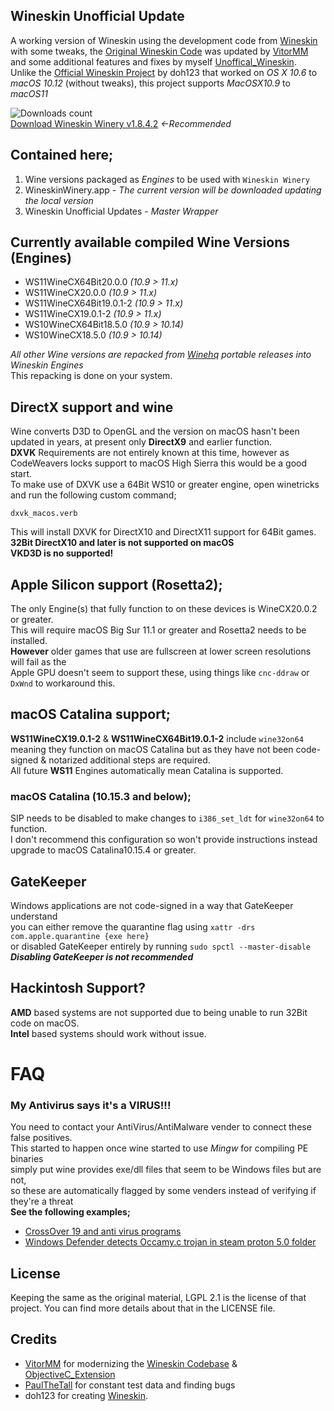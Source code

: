 ## Wineskin Unofficial Update
A working version of Wineskin using the development code from [Wineskin](https://github.com/vitor251093/wineskin) with some tweaks, the [Original Wineskin Code](https://sourceforge.net/p/wineskin/code) was updated by [VitorMM](https://github.com/vitor251093) and some additional features and fixes by myself [Unoffical_Wineskin](https://github.com/vitor251093/wineskin/tree/Unoffical_Wineskin).  
Unlike the [Official Wineskin Project](http://wineskin.urgesoftware.com) by doh123 that worked on *OS X 10.6* to *macOS 10.12* (without tweaks), this project supports *MacOSX10.9* to *macOS11*

![Downloads count](https://img.shields.io/github/downloads/gcenx/wineskinserver/total.svg)  
[Download Wineskin Winery v1.8.4.2](https://github.com/Gcenx/WineskinServer/releases/download/V1.8.4.2/Wineskin.Winery.txz) *<-Recommended*

## Contained here;
1) Wine versions packaged as *Engines* to be used with `Wineskin Winery`
2) WineskinWinery.app - *The current version will be downloaded updating the local version*
3) Wineskin Unofficial Updates - *Master Wrapper*

## Currently available compiled Wine Versions (Engines)
- WS11WineCX64Bit20.0.0   *(10.9 > 11.x)*
- WS11WineCX20.0.0        *(10.9 > 11.x)*
- WS11WineCX64Bit19.0.1-2 *(10.9 > 11.x)*
- WS11WineCX19.0.1-2      *(10.9 > 11.x)*
- WS10WineCX64Bit18.5.0   *(10.9 > 10.14)*
- WS10WineCX18.5.0        *(10.9 > 10.14)*

*All other Wine versions are repacked from [Winehq](https://dl.winehq.org/wine-builds/macosx/pool/) portable releases into Wineskin Engines*  
This repacking is done on your system.

## DirectX support and wine
Wine converts D3D to OpenGL and the version on macOS hasn't been updated in years, at present only __DirectX9__ and earlier function.\
__DXVK__ Requirements are not entirely known at this time, however as CodeWeavers locks support to macOS High Sierra this would be a good start.\
To make use of DXVK use a 64Bit WS10 or greater engine, open winetricks and run the following custom command;
```
dxvk_macos.verb
```
This will install DXVK for DirectX10 and DirectX11 support for 64Bit games.\
__32Bit DirectX10 and later is not supported on macOS__\
__VKD3D is no supported!__

## Apple Silicon support (Rosetta2);
The only Engine(s) that fully function to on these devices is WineCX20.0.2 or greater.\
This will require macOS Big Sur 11.1 or greater and Rosetta2 needs to be installed.\
__However__ older games that use are fullscreen at lower screen resolutions will fail as the\
Apple GPU doesn't seem to support these, using things like `cnc-ddraw` or `DxWnd` to workaround this.

## macOS Catalina support;
__WS11WineCX19.0.1-2__ & __WS11WineCX64Bit19.0.1-2__ include `wine32on64` meaning they function on macOS Catalina but as they have not been code-signed & notarized additional steps are required.  
All future __WS11__ Engines automatically mean Catalina is supported.

### macOS Catalina (10.15.3 and below);
SIP needs to be disabled to make changes to `i386_set_ldt` for `wine32on64` to function.\
I don't recommend this configuration so won't provide instructions instead upgrade to macOS Catalina10.15.4 or greater.

## GateKeeper
Windows applications are not code-signed in a way that GateKeeper understand\
you can either remove the quarantine flag using `xattr -drs com.apple.quarantine {exe here}`\
or disabled GateKeeper entirely by running `sudo spctl --master-disable`\
__*Disabling GateKeeper is not recommended*__

## Hackintosh Support?
__AMD__ based systems are not supported due to being unable to run 32Bit code on macOS.  
__Intel__ based systems should work without issue.

# FAQ
### My Antivirus says it's a VIRUS!!!
You need to contact your AntiVirus/AntiMalware vender to connect these false positives.\
This started to happen once wine started to use *Mingw* for compiling PE binaries\
simply put wine provides exe/dll files that seem to be Windows files but are not,\
so these are automatically flagged by some venders instead of verifying if they're a threat\
__See the following examples;__
- [CrossOver 19 and anti virus programs](https://www.codeweavers.com/support/forums/general/?t=27;msg=222870)
- [Windows Defender detects Occamy.c trojan in steam proton 5.0 folder](https://github.com/ValveSoftware/Proton/issues/3593)

## License
Keeping the same as the original material, LGPL 2.1 is the license of that project. You can find more details about that in the LICENSE file.

## Credits
- [VitorMM](https://github.com/vitor251093) for modernizing the [Wineskin Codebase](https://github.com/vitor251093/wineskin) & [ObjectiveC_Extension](https://github.com/vitor251093/ObjectiveC_Extension)
- [PaulTheTall](https://www.paulthetall.com/) for constant test data and finding bugs
- doh123 for creating [Wineskin](http://wineskin.urgesoftware.com).
